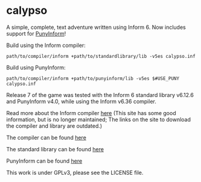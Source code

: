 # calypso
A simple, complete, text adventure written using Inform 6.  Now includes support for [PunyInform](https://github.com/johanberntsson/PunyInform)!

Build using the Inform compiler:

```
path/to/compiler/inform +path/to/standardlibrary/lib -v5es calypso.inf
```

Build using PunyInform:

```
path/to/compiler/inform +path/to/punyinform/lib -v5es $#USE_PUNY calypso.inf
```

Release 7 of the game was tested with the Inform 6 standard library v6.12.6 and PunyInform v4.0, while using the Inform v6.36 compiler.

Read more about the Inform compiler [here](http://inform-fiction.org/) (This site has some good information, but is no longer maintained; The links on the site to download the compiler and library are outdated.)

The compiler can be found [here](https://github.com/DavidKinder/Inform6/releases)

The standard library can be found [here](https://gitlab.com/DavidGriffith/inform6lib/-/releases)

PunyInform can be found [here](https://github.com/johanberntsson/PunyInform/releases)

This work is under GPLv3, please see the LICENSE file.
